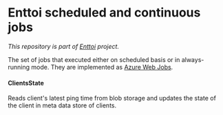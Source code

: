 # Enttoi scheduled and continuous jobs

*This repository is part of [Enttoi](http://enttoi.github.io/) project.*

The set of jobs that executed either on scheduled basis or in always-running mode. They are implemented as [Azure Web Jobs](https://azure.microsoft.com/en-us/documentation/articles/websites-webjobs-resources/).

#### ClientsState
Reads client's latest ping time from blob storage and updates the state of the client in meta data store of clients.

